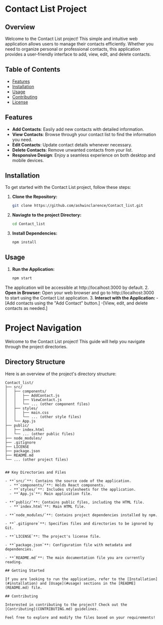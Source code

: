 # Contact List Project

## Overview

Welcome to the Contact List project! This simple and intuitive web application allows users to manage their contacts efficiently. Whether you need to organize personal or professional contacts, this application provides a user-friendly interface to add, view, edit, and delete contacts.

## Table of Contents

- [Features](#features)
- [Installation](#installation)
- [Usage](#usage)
- [Contributing](#contributing)
- [License](#license)

## Features

- **Add Contacts**: Easily add new contacts with detailed information.
- **View Contacts**: Browse through your contact list to find the information you need.
- **Edit Contacts**: Update contact details whenever necessary.
- **Delete Contacts**: Remove unwanted contacts from your list.
- **Responsive Design**: Enjoy a seamless experience on both desktop and mobile devices.

## Installation

To get started with the Contact List project, follow these steps:

1. **Clone the Repository:**
   ```bash
   git clone https://github.com/ashwinclarence/Contact_list.git
2. **Naviagte to the project Directory:**
    ```bash
    cd Contact_list
3. **Install Dependencies:**
    ```bash
    npm install
## Usage
1. **Run the Application:**
    ```bash
    npm start
The application will be accessible at http://localhost:3000 by default.
2. **Open in Browser:**
Open your web browser and go to http://localhost:3000 to start using the Contact List application.
3. **Interact with the Application:**
-[Add contacts using the "Add Contact" button.]
-[View, edit, and delete contacts as needed.]
# Project Navigation

Welcome to the Contact List project! This guide will help you navigate through the project directories.

## Directory Structure

Here is an overview of the project's directory structure:

```plaintext
Contact_list/
├── src/
│   ├── components/
│   │   ├── AddContact.js
│   │   ├── ViewContact.js
│   │   └── ... (other component files)
│   ├── styles/
│   │   ├── main.css
│   │   └── ... (other style files)
│   └── App.js
├── public/
│   ├── index.html
│   └── ... (other public files)
├── node_modules/
├── .gitignore
├── LICENSE
├── package.json
├── README.md
└── ... (other project files)


## Key Directories and Files

- **`src/`**: Contains the source code of the application.
  - **`components/`**: Holds React components.
  - **`styles/`**: Includes stylesheets for the application.
  - **`App.js`**: Main application file.

- **`public/`**: Contains public files, including the HTML file.
  - **`index.html`**: Main HTML file.

- **`node_modules/`**: Contains project dependencies installed by npm.

- **`.gitignore`**: Specifies files and directories to be ignored by Git.

- **`LICENSE`**: The project's license file.

- **`package.json`**: Configuration file with metadata and dependencies.

- **`README.md`**: The main documentation file you are currently reading.

## Getting Started

If you are looking to run the application, refer to the [Installation](#installation) and [Usage](#usage) sections in the [README](README.md) file.

## Contributing

Interested in contributing to the project? Check out the [Contributing](CONTRIBUTING.md) guidelines.

Feel free to explore and modify the files based on your requirements!

